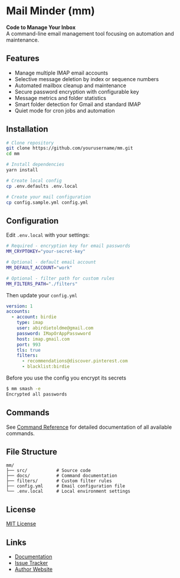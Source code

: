 # Mail Minder (mm)

__Code to Manage Your Inbox__  
A command-line email management tool focusing on 
automation and maintenance.

## Features

- Manage multiple IMAP email accounts
- Selective message deletion by index or sequence numbers
- Automated mailbox cleanup and maintenance
- Secure password encryption with configurable key
- Message metrics and folder statistics
- Smart folder detection for Gmail and standard IMAP
- Quiet mode for cron jobs and automation

## Installation

```bash
# Clone repository
git clone https://github.com/yourusername/mm.git
cd mm

# Install dependencies
yarn install

# Create local config
cp .env.defaults .env.local

# Create your mail configuration
cp config.sample.yml config.yml
```

## Configuration

Edit `.env.local` with your settings:

```bash
# Required - encryption key for email passwords
MM_CRYPTOKEY="your-secret-key"

# Optional - default email account
MM_DEFAULT_ACCOUNT="work"

# Optional - filter path for custom rules
MM_FILTERS_PATH="./filters"
```
Then update your `config.yml`

```yml
version: 1
accounts:
  - account: birdie
    type: imap
    user: abirdietoldme@gmail.com
    password: IMapOrAppPasswword
    host: imap.gmail.com
    port: 993
    tls: true
    filters:
      - recommendations@discover.pinterest.com
      - blacklist:birdie
```

Before you use the config you encrypt its secrets

```bash
$ mm smash -e
Encrypted all passwords
```

## Commands

See [Command Reference](docs/commands.md) for detailed documentation of all available commands.

## File Structure

```
mm/
├── src/           # Source code
├── docs/          # Command documentation
├── filters/       # Custom filter rules
├── config.yml     # Email configuration file
└── .env.local     # Local environment settings
```

## License

[MIT License](LICENSE)

## Links

- [Documentation](docs/commands.md)
- [Issue Tracker](https://github.com/codemarc/mm/issues)
- [Author Website](https://codemarc.net)

